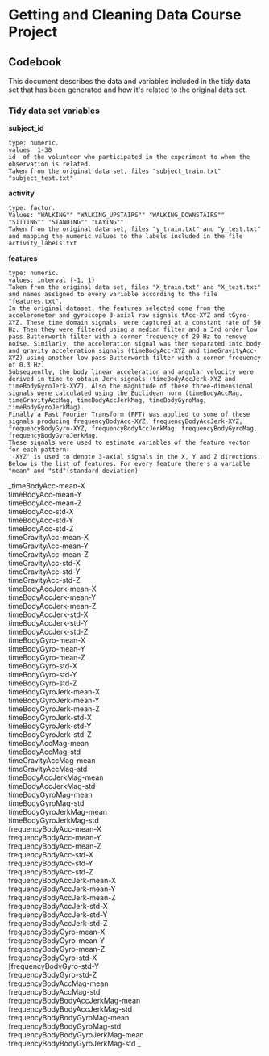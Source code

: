 # Getting and Cleaning Data Course Project

## Codebook


This document describes the data and variables included in the tidy data set that has been generated
and how it's related to the original data set.

### Tidy data set variables

 **subject_id**
 
    type: numeric. 
    values  1-30
    id  of the volunteer who participated in the experiment to whom the observation is related.
    Taken from the original data set, files "subject_train.txt" "subject_test.txt"

**activity**
 
    type: factor. 
    Values: "WALKING"" "WALKING_UPSTAIRS"" "WALKING_DOWNSTAIRS"" "SITTING"" "STANDING"" "LAYING""
    Taken from the original data set, files "y_train.txt" and "y_test.txt" and mapping the numeric values to the labels included in the file activity_labels.txt
    
**features**
    
    type: numeric. 
    values: interval (-1, 1)
    Taken from the original data set, files "X_train.txt" and "X_test.txt" and names assigned to every variable according to the file "features.txt".
    In the original dataset, the features selected come from the accelerometer and gyroscope 3-axial raw signals tAcc-XYZ and tGyro-XYZ. These time domain signals  were captured at a constant rate of 50 Hz. Then they were filtered using a median filter and a 3rd order low pass Butterworth filter with a corner frequency of 20 Hz to remove noise. Similarly, the acceleration signal was then separated into body and gravity acceleration signals (timeBodyAcc-XYZ and timeGravityAcc-XYZ) using another low pass Butterworth filter with a corner frequency of 0.3 Hz.
    Subsequently, the body linear acceleration and angular velocity were derived in time to obtain Jerk signals (timeBodyAccJerk-XYZ and timeBodyGyroJerk-XYZ). Also the magnitude of these three-dimensional signals were calculated using the Euclidean norm (timeBodyAccMag, timeGravityAccMag, timeBodyAccJerkMag, timeBodyGyroMag, timeBodyGyroJerkMag).
    Finally a Fast Fourier Transform (FFT) was applied to some of these signals producing frequencyBodyAcc-XYZ, frequencyBodyAccJerk-XYZ, frequencyBodyGyro-XYZ, frequencyBodyAccJerkMag, frequencyBodyGyroMag, frequencyBodyGyroJerkMag.
    These signals were used to estimate variables of the feature vector for each pattern:
    '-XYZ' is used to denote 3-axial signals in the X, Y and Z directions.
    Below is the list of features. For every feature there's a variable "mean" and "std"(standard deviation)
_timeBodyAcc-mean-X  
timeBodyAcc-mean-Y  
timeBodyAcc-mean-Z                  
timeBodyAcc-std-X                
timeBodyAcc-std-Y                 
timeBodyAcc-std-Z                
timeGravityAcc-mean-X   
timeGravityAcc-mean-Y            
timeGravityAcc-mean-Z             
timeGravityAcc-std-X             
timeGravityAcc-std-Y             
timeGravityAcc-std-Z             
timeBodyAccJerk-mean-X            
timeBodyAccJerk-mean-Y           
timeBodyAccJerk-mean-Z            
timeBodyAccJerk-std-X            
timeBodyAccJerk-std-Y             
timeBodyAccJerk-std-Z            
timeBodyGyro-mean-X               
timeBodyGyro-mean-Y  
timeBodyGyro-mean-Z               
timeBodyGyro-std-X              
timeBodyGyro-std-Y                
timeBodyGyro-std-Z               
timeBodyGyroJerk-mean-X           
timeBodyGyroJerk-mean-Y          
timeBodyGyroJerk-mean-Z           
timeBodyGyroJerk-std-X           
timeBodyGyroJerk-std-Y            
timeBodyGyroJerk-std-Z           
timeBodyAccMag-mean              
timeBodyAccMag-std               
timeGravityAccMag-mean            
timeGravityAccMag-std            
timeBodyAccJerkMag-mean           
timeBodyAccJerkMag-std           
timeBodyGyroMag-mean              
timeBodyGyroMag-std              
timeBodyGyroJerkMag-mean          
timeBodyGyroJerkMag-std          
frequencyBodyAcc-mean-X           
frequencyBodyAcc-mean-Y          
frequencyBodyAcc-mean-Z           
frequencyBodyAcc-std-X          
frequencyBodyAcc-std-Y            
frequencyBodyAcc-std-Z           
frequencyBodyAccJerk-mean-X       
frequencyBodyAccJerk-mean-Y      
frequencyBodyAccJerk-mean-Z       
frequencyBodyAccJerk-std-X       
frequencyBodyAccJerk-std-Y        
frequencyBodyAccJerk-std-Z       
frequencyBodyGyro-mean-X          
frequencyBodyGyro-mean-Y         
frequencyBodyGyro-mean-Z          
frequencyBodyGyro-std-X          
[frequencyBodyGyro-std-Y           
frequencyBodyGyro-std-Z          
frequencyBodyAccMag-mean          
frequencyBodyAccMag-std          
frequencyBodyBodyAccJerkMag-mean  
frequencyBodyBodyAccJerkMag-std  
frequencyBodyBodyGyroMag-mean     
frequencyBodyBodyGyroMag-std     
frequencyBodyBodyGyroJerkMag-mean    
frequencyBodyBodyGyroJerkMag-std _
   
   
